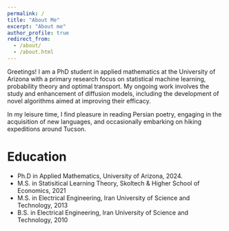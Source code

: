 ```yaml
---
permalink: /
title: "About Me"
excerpt: "About me"
author_profile: true
redirect_from: 
  - /about/
  - /about.html
---
```


Greetings! I am a PhD student in applied mathematics at the University of Arizona with a primary research focus on statistical machine learning, probability theory and optimal transport. My ongoing work involves the study and enhancement of diffusion models, including the development of novel algorithms aimed at improving their efficacy. 

In my leisure time, I find pleasure in reading Persian poetry, engaging in the acquisition of new languages, and occasionally embarking on hiking expeditions around Tucson. 






Education
======
* Ph.D in Applied Mathematics, University of Arizona, 2024.
* M.S. in Statisitical Learning Theory, Skoltech & Higher School of Economics, 2021
* M.S. in Electrical Engineering, Iran University of Science and Technology, 2013
* B.S. in Electrical Engineering, Iran University of Science and Technology, 2010
